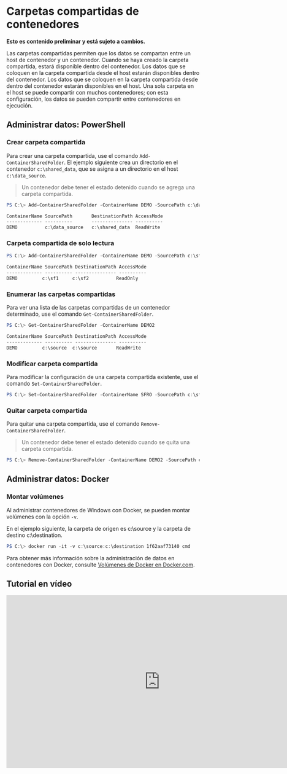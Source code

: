 



# Carpetas compartidas de contenedores

**Esto es contenido preliminar y está sujeto a cambios.**

Las carpetas compartidas permiten que los datos se compartan entre un host de contenedor y un contenedor. Cuando se haya creado la carpeta compartida, estará disponible dentro del contenedor. Los datos que se coloquen en la carpeta compartida desde el host estarán disponibles dentro del contenedor. Los datos que se coloquen en la carpeta compartida desde dentro del contenedor estarán disponibles en el host. Una sola carpeta en el host se puede compartir con muchos contenedores; con esta configuración, los datos se pueden compartir entre contenedores en ejecución.

## Administrar datos: PowerShell

### Crear carpeta compartida

Para crear una carpeta compartida, use el comando `Add-ContainerSharedFolder`. El ejemplo siguiente crea un directorio en el contenedor `c:\shared_data`, que se asigna a un directorio en el host `c:\data_source`.

> Un contenedor debe tener el estado detenido cuando se agrega una carpeta compartida.

```powershell
PS C:\> Add-ContainerSharedFolder -ContainerName DEMO -SourcePath c:\data_source -DestinationPath c:\shared_data

ContainerName SourcePath       DestinationPath AccessMode
------------- ----------       --------------- ----------
DEMO          c:\data_source   c:\shared_data  ReadWrite
```

### Carpeta compartida de solo lectura

```powershell
PS C:\> Add-ContainerSharedFolder -ContainerName DEMO -SourcePath c:\sf1 -DestinationPath c:\sf2 -AccessMode ReadOnly

ContainerName SourcePath DestinationPath AccessMode
------------- ---------- --------------- ----------
DEMO         c:\sf1     c:\sf2          ReadOnly
```

### Enumerar las carpetas compartidas

Para ver una lista de las carpetas compartidas de un contenedor determinado, use el comando `Get-ContainerSharedFolder`.

```powershell
PS C:\> Get-ContainerSharedFolder -ContainerName DEMO2

ContainerName SourcePath DestinationPath AccessMode
------------- ---------- --------------- ----------
DEMO         c:\source  c:\source       ReadWrite
```

### Modificar carpeta compartida

Para modificar la configuración de una carpeta compartida existente, use el comando `Set-ContainerSharedFolder`.

```powershell
PS C:\> Set-ContainerSharedFolder -ContainerName SFRO -SourcePath c:\sf1 -DestinationPath c:\sf1
```

### Quitar carpeta compartida

Para quitar una carpeta compartida, use el comando `Remove-ContainerSharedFolder`.

> Un contenedor debe tener el estado detenido cuando se quita una carpeta compartida.

```powershell
PS C:\> Remove-ContainerSharedFolder -ContainerName DEMO2 -SourcePath c:\source -DestinationPath c:\source
```
## Administrar datos: Docker

### Montar volúmenes

Al administrar contenedores de Windows con Docker, se pueden montar volúmenes con la opción `-v`.

En el ejemplo siguiente, la carpeta de origen es c:\source y la carpeta de destino c:\destination.

```powershell
PS C:\> docker run -it -v c:\source:c:\destination 1f62aaf73140 cmd
```

Para obtener más información sobre la administración de datos en contenedores con Docker, consulte [Volúmenes de Docker en Docker.com](https://docs.docker.com/userguide/dockervolumes/).

## Tutorial en vídeo

<iframe src="https://channel9.msdn.com/Blogs/containers/Container-Fundamentals--Part-3-Shared-Folders/player#ccLang=es" width="800" height="450"  allowFullScreen="true" frameBorder="0" scrolling="no"></iframe>



<!--HONumber=Feb16_HO3-->
